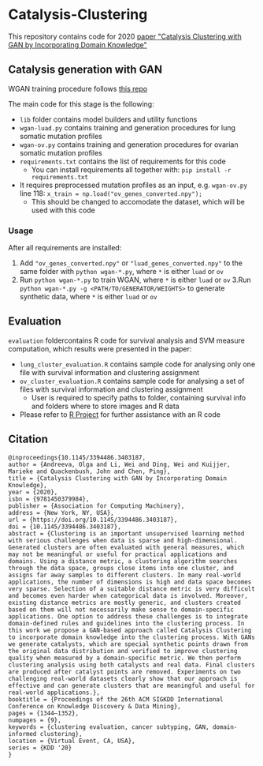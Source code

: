 # Catalysis-Clustering
This repository contains code for 2020 [paper "Catalysis Clustering with GAN by Incorporating Domain Knowledge"](https://dl.acm.org/doi/10.1145/3394486.3403187)

## Catalysis generation with GAN

WGAN training procedure follows [this repo](https://github.com/PacktPublishing/Advanced-Deep-Learning-with-Keras/tree/master)

The main code for this stage is the following:
-  `lib` folder contains model builders and utility functions
-  `wgan-luad.py` contains training and generation procedures for lung somatic mutation profiles
-  `wgan-ov.py` contains training and generation procedures for ovarian somatic mutation profiles
-  `requirements.txt` contains the list of requirements for this code
    - You can install requirements all together with: `pip install -r requirements.txt` 
- It requires preprocessed mutation profiles as an input, e.g. `wgan-ov.py` line 118: `x_train = np.load("ov_genes_converted.npy");`
    - This should be changed to accomodate the dataset, which will be used with this code

### Usage

After all requirements are installed:
1. Add `"ov_genes_converted.npy"` or `"luad_genes_converted.npy"` to the same folder with `python wgan-*.py`, where `*` is either `luad` or `ov`
2. Run `python wgan-*.py` to train WGAN, where `*` is either `luad` or `ov`
3.Run `python wgan-*.py -g <PATH/TO/GENERATOR/WEIGHTS>` to generate synthetic data, where `*` is either `luad` or `ov`

## Evaluation

`evaluation` foldercontains R code for survival analysis and SVM measure computation, which results were presented in the paper:
- `lung_cluster_evaluation.R` contains sample code for analysing only one file with survival information and clustering assignment
- `ov_cluster_evaluation.R` contains sample code for analysing a set of files with survival information and clustering assignment
    - User is required to specify paths to folder, containing survival info and folders where to store images and R data
- Please refer to [R Project](https://www.r-project.org/) for further assistance with an R code

## Citation

```
@inproceedings{10.1145/3394486.3403187,
author = {Andreeva, Olga and Li, Wei and Ding, Wei and Kuijjer, Marieke and Quackenbush, John and Chen, Ping},
title = {Catalysis Clustering with GAN by Incorporating Domain Knowledge},
year = {2020},
isbn = {9781450379984},
publisher = {Association for Computing Machinery},
address = {New York, NY, USA},
url = {https://doi.org/10.1145/3394486.3403187},
doi = {10.1145/3394486.3403187},
abstract = {Clustering is an important unsupervised learning method with serious challenges when data is sparse and high-dimensional. Generated clusters are often evaluated with general measures, which may not be meaningful or useful for practical applications and domains. Using a distance metric, a clustering algorithm searches through the data space, groups close items into one cluster, and assigns far away samples to different clusters. In many real-world applications, the number of dimensions is high and data space becomes very sparse. Selection of a suitable distance metric is very difficult and becomes even harder when categorical data is involved. Moreover, existing distance metrics are mostly generic, and clusters created based on them will not necessarily make sense to domain-specific applications. One option to address these challenges is to integrate domain-defined rules and guidelines into the clustering process. In this work we propose a GAN-based approach called Catalysis Clustering to incorporate domain knowledge into the clustering process. With GANs we generate catalysts, which are special synthetic points drawn from the original data distribution and verified to improve clustering quality when measured by a domain-specific metric. We then perform clustering analysis using both catalysts and real data. Final clusters are produced after catalyst points are removed. Experiments on two challenging real-world datasets clearly show that our approach is effective and can generate clusters that are meaningful and useful for real-world applications.},
booktitle = {Proceedings of the 26th ACM SIGKDD International Conference on Knowledge Discovery & Data Mining},
pages = {1344–1352},
numpages = {9},
keywords = {clustering evaluation, cancer subtyping, GAN, domain-informed clustering},
location = {Virtual Event, CA, USA},
series = {KDD '20}
}
```
